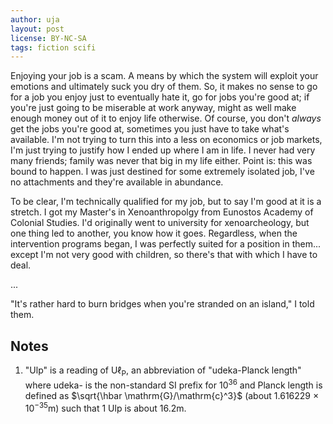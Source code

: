 ```yaml
---
author: uja
layout: post
license: BY-NC-SA
tags: fiction scifi
---
```


Enjoying your job is a scam. A means by which the system will exploit your
emotions and ultimately suck you dry of them. So, it makes no sense to go for a
job you enjoy just to eventually hate it, go for jobs you're good at; if you're
just going to be miserable at work anyway, might as well make enough money out
of it to enjoy life otherwise. Of course, you don't *always* get the jobs you're
good at, sometimes you just have to take what's available. I'm not trying to
turn this into a less on economics or job markets, I'm just trying to justify
how I ended up where I am in life. I never had very many friends; family was
never that big in my life either. Point is: this was bound to happen. I was just
destined for some extremely isolated job, I've no attachments and they're
available in abundance.

To be clear, I'm technically qualified for my job, but to say I'm good at it is
a stretch. I got my Master's in Xenoanthropolgy from Eunostos Academy of
Colonial Studies. I'd originally went to university for xenoarcheology, but one
thing led to another, you know how it goes. Regardless, when the intervention
programs began, I was perfectly suited for a position in them... except I'm not
very good with children, so there's that with which I have to deal.

...

"It's rather hard to burn bridges when you're stranded on an island," I told
them.

## Notes

1. "Ulp" is a reading of $\mathrm{U}\ell_{\mathrm{P}}$, an abbreviation
of "udeka-Planck length" where udeka- is the non-standard SI prefix for
10<sup>36</sup> and Planck length is defined as $\sqrt{\hbar
\mathrm{G}/\mathrm{c}^3}$ (about 1.616229 &times; 10<sup>−35</sup>m) such that
1 Ulp is about 16.2m.

